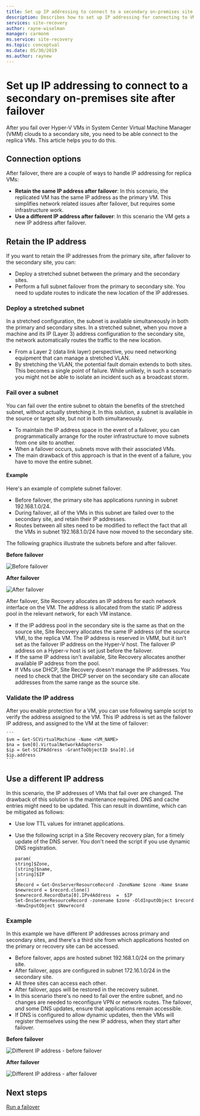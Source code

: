 ```yaml
---
title: Set up IP addressing to connect to a secondary on-premises site after failover with Azure Site Recovery | Microsoft Docs
description: Describes how to set up IP addressing for connecting to VMs in a secondary on-premises site after disaster recovery and failover with Azure Site Recovery.
services: site-recovery
author: rayne-wiselman
manager: carmonm
ms.service: site-recovery
ms.topic: conceptual
ms.date: 05/30/2019
ms.author: raynew
---
```

# Set up IP addressing to connect to a secondary on-premises site after failover

After you fail over Hyper-V VMs in System Center Virtual Machine Manager (VMM) clouds to a secondary site, you need to be able connect to the replica VMs. This article helps you to do this. 

## Connection options

After failover, there are a couple of ways to handle IP addressing for replica VMs: 

- **Retain the same IP address after failover**: In this scenario, the replicated VM has the same IP address as the primary VM. This simplifies network related issues after failover, but requires some infrastructure work.
- **Use a different IP address after failover**: In this scenario the VM gets a new IP address after failover. 
 

## Retain the IP address

If you want to retain the IP addresses from the primary site, after failover to the secondary site, you can:

- Deploy a stretched subnet between the primary and the secondary sites.
- Perform a full subnet failover from the primary to secondary site. You need to update routes to indicate the new location of the IP addresses.


### Deploy a stretched subnet

In a stretched configuration, the subnet is available simultaneously in both the primary and secondary sites. In a stretched subnet, when you move a machine and its IP (Layer 3) address configuration to the secondary site, the network automatically routes the traffic to the new location. 

- From a Layer 2 (data link layer) perspective, you need networking equipment that can manage a stretched VLAN.
- By stretching the VLAN, the potential fault domain extends to both sites. This becomes a single point of failure. While unlikely, in such a scenario you might not be able to isolate an incident such as a broadcast storm. 


### Fail over a subnet

You can fail over the entire subnet to obtain the benefits of the stretched subnet, without actually stretching it. In this solution, a subnet is available in the source or target site, but not in both simultaneously.

- To maintain the IP address space in the event of a failover, you can programmatically arrange for the router infrastructure to move subnets from one site to another.
- When a failover occurs, subnets move with their associated VMs.
- The main drawback of this approach is that in the event of a failure, you have to move the entire subnet.

#### Example

Here's an example of complete subnet failover. 

- Before failover, the primary site has applications running in subnet 192.168.1.0/24.
- During failover, all of the VMs in this subnet are failed over to the secondary site, and retain their IP addresses. 
- Routes between all sites need to be modified to reflect the fact that all the VMs in subnet 192.168.1.0/24 have now moved to the secondary site.

The following graphics illustrate the subnets before and after failover.


**Before failover**

![Before failover](./media/hyper-v-vmm-networking/network-design2.png)

**After failover**

![After failover](./media/hyper-v-vmm-networking/network-design3.png)

After failover, Site Recovery allocates an IP address for each network interface on the VM. The address is allocated from the static IP address pool in the relevant network, for each VM instance.

- If the IP address pool in the secondary site is the same as that on the source site, Site Recovery allocates the same IP address (of the source VM), to the replica VM. The IP address is reserved in VMM, but it isn't set as the failover IP address on the Hyper-V host. The failover IP address on a Hyper-v host is set just before the failover.
- If the same IP address isn't available, Site Recovery allocates another available IP address from the pool.
- If VMs use DHCP, Site Recovery doesn't manage the IP addresses. You need to check that the DHCP server on the secondary site can allocate addresses from the same range as the source site.

### Validate the IP address

After you enable protection for a VM, you can use following sample script to verify the address assigned to the VM. This IP address is set as the failover IP address, and assigned to the VM at the time of failover:

    ```
    $vm = Get-SCVirtualMachine -Name <VM_NAME>
    $na = $vm[0].VirtualNetworkAdapters>
    $ip = Get-SCIPAddress -GrantToObjectID $na[0].id
    $ip.address 
    ```

## Use a different IP address

In this scenario, the IP addresses of VMs that fail over are changed. The drawback of this solution is the maintenance required.  DNS and cache entries might need to be updated. This can result in downtime, which can be mitigated as follows:

- Use low TTL values for intranet applications.
- Use the following script in a Site Recovery recovery plan, for a timely update of the DNS server. You don't need the script if you use dynamic DNS registration.

    ```
    param(
    string]$Zone,
    [string]$name,
    [string]$IP
    )
    $Record = Get-DnsServerResourceRecord -ZoneName $zone -Name $name
    $newrecord = $record.clone()
    $newrecord.RecordData[0].IPv4Address  =  $IP
    Set-DnsServerResourceRecord -zonename $zone -OldInputObject $record -NewInputObject $Newrecord
    ```
    
### Example 

In this example we have different IP addresses across primary and secondary sites, and there's a third site from which applications hosted on the primary or recovery site can be accessed.

- Before failover, apps are hosted subnet 192.168.1.0/24 on the primary site.
- After failover, apps are configured in subnet 172.16.1.0/24 in the secondary site.
- All three sites can access each other.
- After failover, apps will be restored in the recovery subnet.
- In this scenario there's no need to fail over the entire subnet, and no changes are needed to reconfigure VPN or network routes. The failover, and some DNS updates, ensure that applications remain accessible.
- If DNS is configured to allow dynamic updates, then the VMs will register themselves using the new IP address, when they start after failover.

**Before failover**

![Different IP address - before failover](./media/hyper-v-vmm-networking/network-design10.png)

**After failover**

![Different IP address - after failover](./media/hyper-v-vmm-networking/network-design11.png)


## Next steps

[Run a failover](hyper-v-vmm-failover-failback.md)

